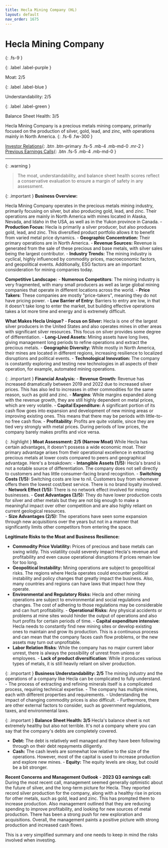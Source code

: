 ```yaml
---
title: Hecla Mining Company (HL)
layout: default
nav_order: 1675
---
```


# Hecla Mining Company
{: .fs-9 }

{: .label .label-purple }

Moat: 2/5

{: .label .label-blue }

Understandability: 2/5

{: .label .label-green }

Balance Sheet Health: 3/5

Hecla Mining Company is a precious metals mining company, primarily focused on the production of silver, gold, lead, and zinc, with operations mainly in North America.
{: .fs-6 .fw-300 }

[Investor Relations](https://www.google.com/search?q=HL+investor+relations){: .btn .btn-primary .fs-5 .mb-4 .mb-md-0 .mr-2 }
[Previous Earnings Calls](https://discountingcashflows.com/company/HL/transcripts/){: .btn .fs-5 .mb-4 .mb-md-0 }

---

{: .warning }
>The moat, understandability, and balance sheet health scores reflect a conservative evaluation to ensure a margin of safety in any assessment.



{: .important }
**Business Overview:**

Hecla Mining Company operates in the precious metals mining industry, primarily focusing on silver, but also producing gold, lead, and zinc. Their operations are mainly in North America with mines located in Alaska, Nevada, and Idaho in the USA, as well as in the Yukon province in Canada. 
    - **Production Focus:** Hecla is primarily a silver producer, but also produces gold, lead, and zinc. This diversified product portfolio allows it to benefit from varied metal price dynamics.
    - **Geographic Concentration:** Their primary operations are in North America.
    - **Revenue Sources:** Revenue is generated from the sale of these precious and base metals, with silver sales being the largest contributor.
    - **Industry Trends:** The mining industry is cyclical, highly influenced by commodity prices, macroeconomic factors, and geopolitical events. Additionally, ESG factors are an important consideration for mining companies today. 

**Competitive Landscape:**
    - **Numerous Competitors**: The mining industry is very fragmented, with many small producers as well as large global mining companies that operate in different locations across the world.
     - **Price Takers**: These companies are mostly "price-takers", meaning they do not have pricing power.
     - **Low Barrier of Entry**: Barriers to entry are low, in that it doesn't take long to enter the market, but building effective operations takes a lot more time and energy and is extremely difficult.

    
  
**What Makes Hecla Unique?**
    - **Focus on Silver:**  Hecla is one of the largest silver producers in the United States and also operates mines in other areas with significant silver resources. This focus on silver provides some degree of differentiation.
    - **Long-Lived Assets:** Mining assets have long lives, giving management long periods to refine operations and extract the precious metals. 
    - **Geographic Diversity:** While mostly in North America, their mines are located in different regions, increasing resilience to localized disruptions and political events. 
     - **Technological Innovation:** The company is constantly exploring and testing new technologies in all aspects of their operation, for example, automated mining operations. 

{: .important }
**Financial Analysis:**
    - **Revenue Growth:** Revenue has increased dramatically between 2019 and 2022 due to increased silver prices. This has also led to increases in other commodities for the same reason, such as gold and zinc. 
    - **Margins**: While margins expanded along with the revenue growth, they are still highly dependent on metal prices, which are very volatile.
    - **Capital Expenditure:** A significant portion of its cash flow goes into expansion and development of new mining areas or improving existing ones. This means that there may be periods with little-to-no free cash flow.
    - **Profitability**: Profits are quite volatile, since they are tied very strongly with metal prices. During periods of low prices, the company barely makes profits and vice versa.

{: .highlight }
**Moat Assessment: 2/5 (Narrow Moat)**
While Hecla has certain advantages, it doesn't possess a wide economic moat. Their primary advantage arises from their operational excellence in extracting precious metals at lower costs compared to peers and geographical advantage. Here's a breakdown:
    - **Intangible Assets (1/5):** Hecla's brand is not a notable source of differentiation. The company does not sell directly to customers and has little consumer-facing brand recognition. 
    - **Switching Costs (1/5):** Switching costs are low to nil. Customers buy from whomever offers them the lowest cost/best service. There is no brand loyalty involved.
    -  **Network Effect (1/5):** There is no network effect involved for mining businesses.
    -  **Cost Advantages (3/5):** They do have lower production costs for silver and other metals but they are not big enough to make a meaningful impact over other competition and are also highly reliant on current geological resources.   
    -  **Size Advantages (2/5):** The operations have seen some expansion through new acquisitions over the years but not in a manner that significantly limits other competitors from entering the space.

**Legitimate Risks to the Moat and Business Resilience:**
   - **Commodity Price Volatility:** Prices of precious and base metals can swing wildly. This volatility could severely impact Hecla's revenue and profitability and even cause operational disruptions if prices remain low for too long.
   - **Geopolitical Instability:** Mining operations are subject to geopolitical risks. The regions where Hecla operates could encounter political instability and policy changes that greatly impact the business. Also, many countries and regions can have laws that impact how they operate. 
   - **Environmental and Regulatory Risks:** Hecla and other mining operations are subject to environmental and social regulations and changes. The cost of adhering to those regulations may be considerable and can hurt profitability. 
    - **Operational Risks:** Any physical accidents or problems at mine sites would hinder the output of operations and also hurt profits for certain periods of time. 
    - **Capital expenditure intensive**: Hecla needs to constantly find new mining sites or develop existing ones to maintain and grow its production. This is a continuous process and can mean that the company faces cash flow problems, or the new assets may turn out unprofitable. 
   - **Labor Relation Risks**: While the company has no major current labor unrest, there is always the possibility of unrest from unions or employees.
    - **Lack of product diversification**: While it produces various types of metals, it is still heavily reliant on silver production.

{: .important }
**Business Understandability: 2/5**
The mining industry and the operations of a company like Hecla can be complicated to fully understand. 
    - The process of extracting and refining minerals itself is a complicated process, requiring technical expertise.
    - The company has multiple mines, each with different properties and requirements.
    - Understanding the impact of changing commodity prices is also difficult.
    - Furthermore, there are other external factors to consider, such as government regulations, taxes, and environmental laws.

{: .important }
**Balance Sheet Health: 3/5**
Hecla's balance sheet is not extremely healthy but also not terrible. It's not a company where you can say that the company's debts are completely covered. 
   - **Debt:** The debt is relatively well managed and they have been following through on their debt repayments diligently.
   -  **Cash:** The cash levels are somewhat low relative to the size of the operations. However, most of the capital is used to increase production and explore new mines. 
    -  **Equity:** The equity levels are okay, but could be a bit stronger. 

**Recent Concerns and Management Outlook**
    - **2023 Q3 earnings call:** During the most recent call, management seemed generally optimistic about the future of silver, and the long-term picture for Hecla. They reported record silver production for the company, along with a healthy rise in prices for other metals, such as gold, lead and zinc. This has prompted them to increase production. Also management outlined that they are reducing spending to improve profitability, and looking for new sources of metal production. There has been a strong push for new exploration and acquisitions. Overall, the management paints a positive picture with strong production and increased cash flows. 

    
This is a very simplified summary and one needs to keep in mind the risks involved when investing.
